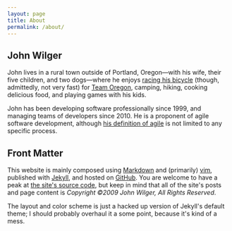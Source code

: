 ```yaml
---
layout: page
title: About
permalink: /about/
---
```


## John Wilger ##

John lives in a rural town outside of Portland, Oregon—with his wife,
their five children, and two dogs—where he enjoys [racing his
bicycle][obra] (though, admittedly, not very fast) for [Team
Oregon][team-o], camping, hiking, cooking delicious food, and playing
games with his kids.

John has been developing software professionally since 1999, and
managing teams of developers since 2010.  He is a proponent of agile
software development, although [his definition of agile][be-agile] is
not limited to any specific process.

## Front Matter ##

This website is mainly composed using [Markdown][markdown] and
(primarily) [vim][vim], published with [Jekyll][jekyll], and hosted on
[GitHub][github]. You are welcome to have a peak at [the site's source
code][github-repo], but keep in mind that all of the site's posts and
page content is _Copyright ©2009 John Wilger, All Rights Reserved_.

The layout and color scheme is just a hacked up version of Jekyll's
default theme; I should probably overhaul it a some point, because it's
kind of a mess.

[obra]: http://obra.org/people/106584/2015 "OBRA: Results: John Wilger: 2015"
[team-o]: http://www.teamoregon.org "Team Oregon | Since 1988"
[be-agile]: /2010/12/15/what-it-really-means-to-be-agile.html "What it Really Means to be Agile"
[markdown]: https://daringfireball.net/projects/markdown/ "Daring Fireball: Markdown"
[vim]: http://vim.org "welcome home : vim online"
[jekyll]: http://jekyllrb.com "Jekyll - Simple, blog-aware, static sites"
[github]: http://github.com "GitHub"
[github-repo]: https://github.com/jwilger/jwilger.github.com
